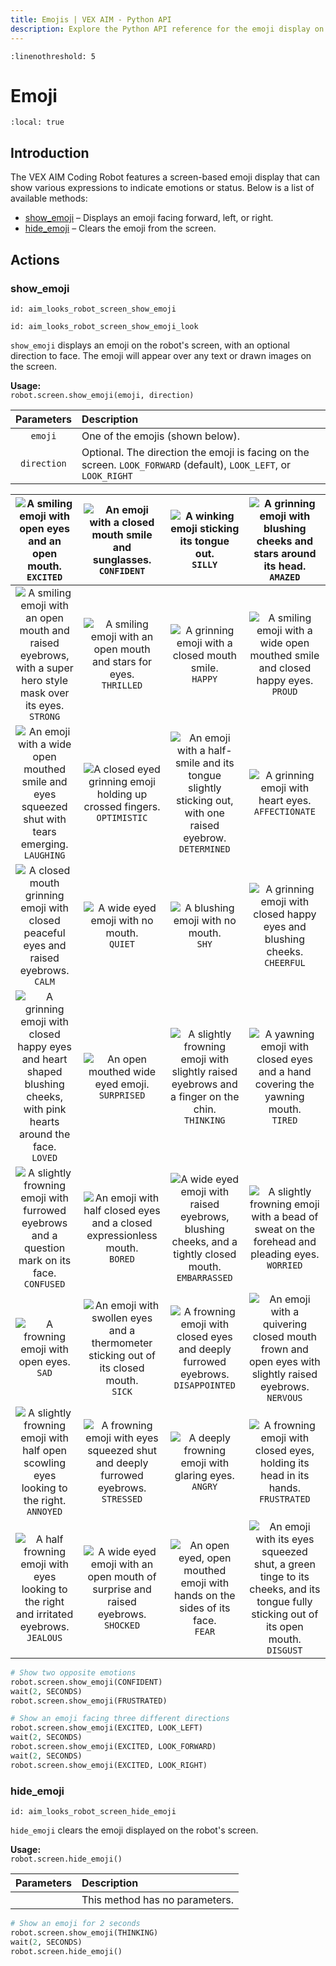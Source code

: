 ```yaml
---
title: Emojis | VEX AIM - Python API
description: Explore the Python API reference for the emoji display on a VEX AIM Coding Robot. Find detailed descriptions for methods, parameters, and usage examples to display an emoji.
---
```


```{highlight} python
:linenothreshold: 5
```

# Emoji

```{contents}
:local: true
```


## Introduction

The VEX AIM Coding Robot features a screen-based emoji display that can show various expressions to indicate emotions or status. Below is a list of available methods:

- [show_emoji](#show_emoji) – Displays an emoji facing forward, left, or right.  
- [hide_emoji](#hide_emoji) – Clears the emoji from the screen.


## Actions

### show_emoji

```{vexcode}
id: aim_looks_robot_screen_show_emoji
```

```{vexcode}
id: aim_looks_robot_screen_show_emoji_look
```

`show_emoji` displays an emoji on the robot's screen, with an optional direction to face. The emoji will appear over any text or drawn images on the screen.

**Usage:**<br>`robot.screen.show_emoji(emoji, direction)`

| Parameters | Description |
| :----------------: | :-------------------------------------- |
| `emoji` | One of the emojis (shown below). |
| `direction` | Optional. The direction the emoji is facing on the screen. `LOOK_FORWARD` (default), `LOOK_LEFT`, or `LOOK_RIGHT`  |

| ![A smiling emoji with open eyes and an open mouth.](/_static/img/vexpressions/1-excited.png)<br>`EXCITED` | ![An emoji with a closed mouth smile and sunglasses.](/_static/img/vexpressions/2-confident.png)<br>`CONFIDENT` | ![A winking emoji sticking its tongue out.](/_static/img/vexpressions/3-silly.png)<br>`SILLY` | ![A grinning emoji with blushing cheeks and stars around its head.](/_static/img/vexpressions/4-amazed.png)<br>`AMAZED` |
|:--:|:--:|:--:|:--:|
| ![A smiling emoji with an open mouth and raised eyebrows, with a super hero style mask over its eyes.](/_static/img/vexpressions/5-strong.png)<br>`STRONG` | ![A smiling emoji with an open mouth and stars for eyes.](/_static/img/vexpressions/6-thrilled.png)<br>`THRILLED` | ![A grinning emoji with a closed mouth smile.](/_static/img/vexpressions/7-happy.png)<br>`HAPPY` | ![A smiling emoji with a wide open mouthed smile and closed happy eyes.](/_static/img/vexpressions/8-proud.png)<br>`PROUD` |
| ![An emoji with a wide open mouthed smile and eyes squeezed shut with tears emerging.](/_static/img/vexpressions/9-laughing.png)<br>`LAUGHING` | ![A closed eyed grinning emoji holding up crossed fingers.](/_static/img/vexpressions/10-optimistic.png)<br>`OPTIMISTIC` | ![An emoji with a half-smile and its tongue slightly sticking out, with one raised eyebrow.](/_static/img/vexpressions/11-determined.png)<br>`DETERMINED` | ![A grinning emoji with heart eyes.](/_static/img/vexpressions/12-affectionate.png)<br>`AFFECTIONATE` |
| ![A closed mouth grinning emoji with closed peaceful eyes and raised eyebrows.](/_static/img/vexpressions/13-calm.png)<br>`CALM` | ![A wide eyed emoji with no mouth.](/_static/img/vexpressions/14-quiet.png)<br>`QUIET` | ![A blushing emoji with no mouth.](/_static/img/vexpressions/15-shy.png)<br>`SHY` | ![A grinning emoji with closed happy eyes and blushing cheeks.](/_static/img/vexpressions/16-cheerful.png)<br>`CHEERFUL` |
| ![A grinning emoji with closed happy eyes and heart shaped blushing cheeks, with pink hearts around the face.](/_static/img/vexpressions/17-loved.png)<br>`LOVED` | ![An open mouthed wide eyed emoji.](/_static/img/vexpressions/18-surprised.png)<br>`SURPRISED` | ![A slightly frowning emoji with slightly raised eyebrows and a finger on the chin.](/_static/img/vexpressions/19-thinking.png)<br>`THINKING` | ![A yawning emoji with closed eyes and a hand covering the yawning mouth.](/_static/img/vexpressions/20-tired.png)<br>`TIRED` |
| ![A slightly frowning emoji with furrowed eyebrows and a question mark on its face.](/_static/img/vexpressions/21-confused.png)<br>`CONFUSED` | ![An emoji with half closed eyes and a closed expressionless mouth.](/_static/img/vexpressions/22-bored.png)<br>`BORED` | ![A wide eyed emoji with raised eyebrows, blushing cheeks, and a tightly closed mouth.](/_static/img/vexpressions/23-embarrassed.png)<br>`EMBARRASSED` | ![A slightly frowning emoji with a bead of sweat on the forehead and pleading eyes.](/_static/img/vexpressions/24-worried.png)<br>`WORRIED` |
| ![A frowning emoji with open eyes.](/_static/img/vexpressions/25-sad.png)<br>`SAD` | ![An emoji with swollen eyes and a thermometer sticking out of its closed mouth.](/_static/img/vexpressions/26-sick.png)<br>`SICK` | ![A frowning emoji with closed eyes and deeply furrowed eyebrows.](/_static/img/vexpressions/27-disappointed.png)<br>`DISAPPOINTED` | ![An emoji with a quivering closed mouth frown and open eyes with slightly raised eyebrows.](/_static/img/vexpressions/28-nervous.png)<br>`NERVOUS` |
| ![A slightly frowning emoji with half open scowling eyes looking to the right.](/_static/img/vexpressions/29-annoyed.png)<br>`ANNOYED` | ![A frowning emoji with eyes squeezed shut and deeply furrowed eyebrows.](/_static/img/vexpressions/30-stressed.png)<br>`STRESSED` | ![A deeply frowning emoji with glaring eyes.](/_static/img/vexpressions/31-angry.png)<br>`ANGRY` | ![A frowning emoji with closed eyes, holding its head in its hands.](/_static/img/vexpressions/32-frustrated.png)<br>`FRUSTRATED` |
| ![A half frowning emoji with eyes looking to the right and irritated eyebrows.](/_static/img/vexpressions/33-jealous.png)<br>`JEALOUS` | ![A wide eyed emoji with an open mouth of surprise and raised eyebrows.](/_static/img/vexpressions/34-shocked.png)<br>`SHOCKED` | ![An open eyed, open mouthed emoji with hands on the sides of its face.](/_static/img/vexpressions/35-fear.png)<br>`FEAR` | ![An emoji with its eyes squeezed shut, a green tinge to its cheeks, and its tongue fully sticking out of its open mouth.](/_static/img/vexpressions/36-disgust.png)<br>`DISGUST` |

```python
# Show two opposite emotions
robot.screen.show_emoji(CONFIDENT)
wait(2, SECONDS)
robot.screen.show_emoji(FRUSTRATED)
```
```python
# Show an emoji facing three different directions
robot.screen.show_emoji(EXCITED, LOOK_LEFT)
wait(2, SECONDS)
robot.screen.show_emoji(EXCITED, LOOK_FORWARD)
wait(2, SECONDS)
robot.screen.show_emoji(EXCITED, LOOK_RIGHT)
```

### hide_emoji

```{vexcode}
id: aim_looks_robot_screen_hide_emoji
```

`hide_emoji` clears the emoji displayed on the robot's screen.

**Usage:**<br>`robot.screen.hide_emoji()`

| Parameters | Description |
| :----------------: | :-------------------------------------- |
| | This method has no parameters. |

```python
# Show an emoji for 2 seconds  
robot.screen.show_emoji(THINKING)
wait(2, SECONDS)
robot.screen.hide_emoji()
```